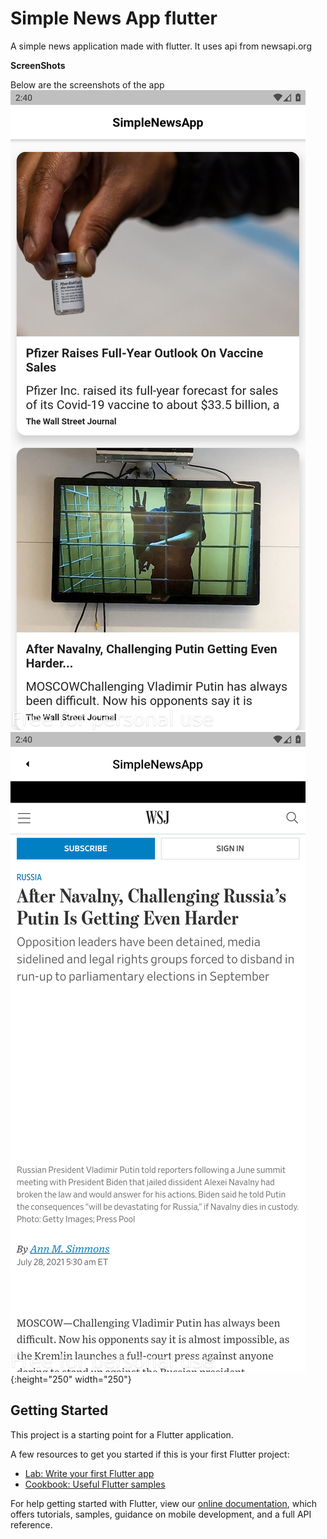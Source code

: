 # Simple News App flutter

A simple news application made with flutter. It uses api from newsapi.org

**ScreenShots**

Below are the screenshots of the app
![News List](https://github.com/Blackytuvavwene/simple-news-app/blob/master/screenshot-2021-07-28_14.40.04.783.png)
![Details page](https://github.com/Blackytuvavwene/simple-news-app/blob/master/screenshot-2021-07-28_14.40.18.684.png){:height="250" width="250"}

## Getting Started

This project is a starting point for a Flutter application.

A few resources to get you started if this is your first Flutter project:

- [Lab: Write your first Flutter app](https://flutter.dev/docs/get-started/codelab)
- [Cookbook: Useful Flutter samples](https://flutter.dev/docs/cookbook)

For help getting started with Flutter, view our
[online documentation](https://flutter.dev/docs), which offers tutorials,
samples, guidance on mobile development, and a full API reference.
